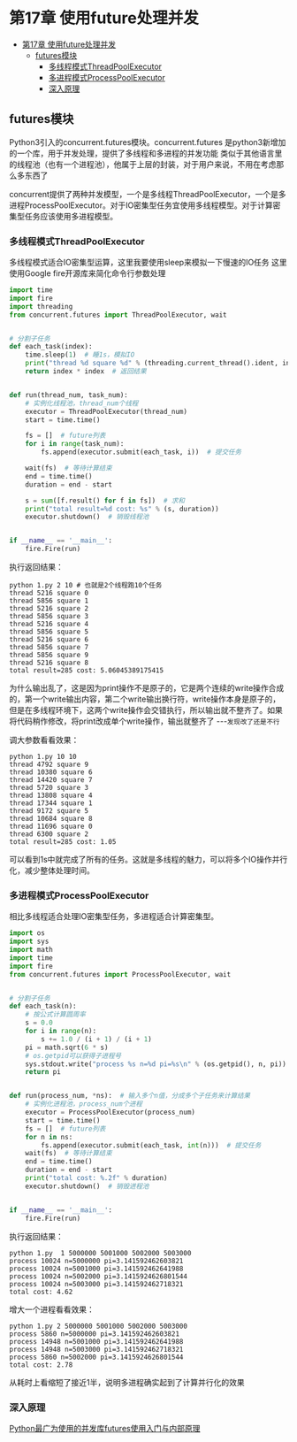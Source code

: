 # 第17章 使用future处理并发

<!-- TOC -->

- [第17章 使用future处理并发](#%e7%ac%ac17%e7%ab%a0-%e4%bd%bf%e7%94%a8future%e5%a4%84%e7%90%86%e5%b9%b6%e5%8f%91)
  - [futures模块](#futures%e6%a8%a1%e5%9d%97)
    - [多线程模式ThreadPoolExecutor](#%e5%a4%9a%e7%ba%bf%e7%a8%8b%e6%a8%a1%e5%bc%8fthreadpoolexecutor)
    - [多进程模式ProcessPoolExecutor](#%e5%a4%9a%e8%bf%9b%e7%a8%8b%e6%a8%a1%e5%bc%8fprocesspoolexecutor)
    - [深入原理](#%e6%b7%b1%e5%85%a5%e5%8e%9f%e7%90%86)

<!-- /TOC -->
## futures模块

Python3引入的concurrent.futures模块。concurrent.futures 是python3新增加的一个库，用于并发处理，提供了多线程和多进程的并发功能 类似于其他语言里的线程池（也有一个进程池），他属于上层的封装，对于用户来说，不用在考虑那么多东西了


concurrent提供了两种并发模型，一个是多线程ThreadPoolExecutor，一个是多进程ProcessPoolExecutor。对于IO密集型任务宜使用多线程模型。对于计算密集型任务应该使用多进程模型。


### 多线程模式ThreadPoolExecutor
多线程模式适合IO密集型运算，这里我要使用sleep来模拟一下慢速的IO任务
这里使用Google fire开源库来简化命令行参数处理


```python
import time
import fire
import threading
from concurrent.futures import ThreadPoolExecutor, wait


# 分割子任务
def each_task(index):
    time.sleep(1)  # 睡1s，模拟IO
    print("thread %d square %d" % (threading.current_thread().ident, index))
    return index * index  # 返回结果


def run(thread_num, task_num):
    # 实例化线程池，thread_num个线程
    executor = ThreadPoolExecutor(thread_num)
    start = time.time()

    fs = []  # future列表
    for i in range(task_num):
        fs.append(executor.submit(each_task, i))  # 提交任务

    wait(fs)  # 等待计算结束
    end = time.time()
    duration = end - start

    s = sum([f.result() for f in fs])  # 求和
    print("total result=%d cost: %s" % (s, duration))
    executor.shutdown()  # 销毁线程池


if __name__ == '__main__':
    fire.Fire(run)
```

执行返回结果：
```
python 1.py 2 10 # 也就是2个线程跑10个任务
thread 5216 square 0
thread 5856 square 1
thread 5216 square 2
thread 5856 square 3
thread 5216 square 4
thread 5856 square 5
thread 5216 square 6
thread 5856 square 7
thread 5856 square 9
thread 5216 square 8
total result=285 cost: 5.06045389175415
```

为什么输出乱了，这是因为print操作不是原子的，它是两个连续的write操作合成的，第一个write输出内容，第二个write输出换行符，write操作本身是原子的，但是在多线程环境下，这两个write操作会交错执行，所以输出就不整齐了。如果将代码稍作修改，将print改成单个write操作，输出就整齐了  ---`发现改了还是不行`



调大参数看看效果：
```
python 1.py 10 10
thread 4792 square 9
thread 10380 square 6
thread 14420 square 7
thread 5720 square 3
thread 13808 square 4
thread 17344 square 1
thread 9172 square 5
thread 10684 square 8
thread 11696 square 0
thread 6300 square 2
total result=285 cost: 1.05
```

可以看到1s中就完成了所有的任务。这就是多线程的魅力，可以将多个IO操作并行化，减少整体处理时间。



### 多进程模式ProcessPoolExecutor

相比多线程适合处理IO密集型任务，多进程适合计算密集型。

```python
import os
import sys
import math
import time
import fire
from concurrent.futures import ProcessPoolExecutor, wait


# 分割子任务
def each_task(n):
    # 按公式计算圆周率
    s = 0.0
    for i in range(n):
        s += 1.0 / (i + 1) / (i + 1)
    pi = math.sqrt(6 * s)
    # os.getpid可以获得子进程号
    sys.stdout.write("process %s n=%d pi=%s\n" % (os.getpid(), n, pi))
    return pi


def run(process_num, *ns):  # 输入多个n值，分成多个子任务来计算结果
    # 实例化进程池，process_num个进程
    executor = ProcessPoolExecutor(process_num)
    start = time.time()
    fs = []  # future列表
    for n in ns:
        fs.append(executor.submit(each_task, int(n)))  # 提交任务
    wait(fs)  # 等待计算结束
    end = time.time()
    duration = end - start
    print("total cost: %.2f" % duration)
    executor.shutdown()  # 销毁进程池


if __name__ == '__main__':
    fire.Fire(run)
```

执行返回结果：
```
python 1.py  1 5000000 5001000 5002000 5003000
process 10024 n=5000000 pi=3.141592462603821
process 10024 n=5001000 pi=3.141592462641988
process 10024 n=5002000 pi=3.1415924626801544
process 10024 n=5003000 pi=3.141592462718321
total cost: 4.62
```

增大一个进程看看效果：
```
python 1.py 2 5000000 5001000 5002000 5003000
process 5860 n=5000000 pi=3.141592462603821
process 14948 n=5001000 pi=3.141592462641988
process 14948 n=5003000 pi=3.141592462718321
process 5860 n=5002000 pi=3.1415924626801544
total cost: 2.78
```

从耗时上看缩短了接近1半，说明多进程确实起到了计算并行化的效果


### 深入原理


[Python最广为使用的并发库futures使用入门与内部原理](https://mp.weixin.qq.com/s/NBBDou4rIMo9KibVb4fjeg)